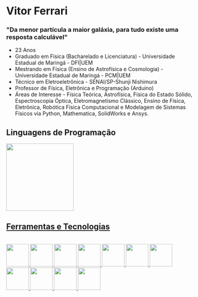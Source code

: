 # Vitor Ferrari
### "Da menor partícula a maior galáxia, para tudo existe uma resposta calculável"

- 23 Anos
- Graduado em Física (Bacharelado e Licenciatura) - Universidade Estadual de Maringá - DFI|UEM
- Mestrando em Física (Ensino de Astrofísica e Cosmologia) - Universidade Estadual de Maringá - PCM|UEM
- Técnico em Eletroeletrônica - SENAI/SP-Shunji Nishimura
- Professor de Física, Eletrônica e Programação (Arduino)
- Áreas de Interesse - Física Teórica, Astrofísica, Física do Estado Sólido, Espectroscopia Óptica, Eletromagnetismo Clássico, Ensino de Física, Eletrônica, Robótica Física Computacional e Modelagem de Sistemas Físicos via Python, Mathematica, SolidWorks e Ansys. 


## Linguagens de Programação
  <div>
    <a href="https://github.com/VF-Ferrari">
    <img height="180em" src="https://github-readme-stats.vercel.app/api/top-langs/?username=VF-Ferrari&layout=compact&langs_count=7&theme=dracula"/>
  </div>

  ## Ferramentas e Tecnologias

<div style"display: inline_block"><br>
  <img src="https://cdn.jsdelivr.net/gh/devicons/devicon/icons/arduino/arduino-original-wordmark.svg" width="60" height="60"/>
  <img src="https://cdn.jsdelivr.net/gh/devicons/devicon/icons/c/c-original.svg" width="60" height="60"/>
  <img src="https://cdn.jsdelivr.net/gh/devicons/devicon/icons/github/github-original.svg" width="60" height="60"/>        
  <img src="https://cdn.jsdelivr.net/gh/devicons/devicon/icons/jupyter/jupyter-original.svg" width="60" height="60"/>
  <img src="https://cdn.jsdelivr.net/gh/devicons/devicon/icons/latex/latex-original.svg" width="60" height="60"/>
  <img src="https://cdn.jsdelivr.net/gh/devicons/devicon/icons/cplusplus/cplusplus-original.svg" width="60" height="60"/>
  <img src="https://cdn.jsdelivr.net/gh/devicons/devicon/icons/matlab/matlab-original.svg" width="60" height="60"/>
  <img src="https://cdn.jsdelivr.net/gh/devicons/devicon/icons/numpy/numpy-original.svg" width="60" height="60"/>
  <img src="https://cdn.jsdelivr.net/gh/devicons/devicon/icons/processing/processing-original.svg" width="60" height="60"/>
  <img src="https://cdn.jsdelivr.net/gh/devicons/devicon/icons/python/python-original.svg" width="60" height="60"/>
  <img src="https://cdn.jsdelivr.net/gh/devicons/devicon/icons/raspberrypi/raspberrypi-original.svg" width="60" height="60"/>
</div>          
          
          
          
          
          
          
          
          
          
